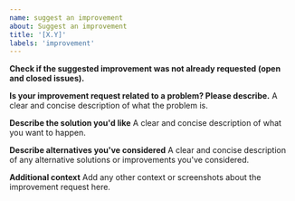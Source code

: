 ```yaml
---
name: suggest an improvement
about: Suggest an improvement
title: '[X.Y]'
labels: 'improvement'
---
```


<!-- Looking for Support 
Check out our support options at https://particular.net/support --> 

**Check if the suggested improvement was not already requested (open and closed issues).**

**Is your improvement request related to a problem? Please describe.**
A clear and concise description of what the problem is. 

**Describe the solution you'd like**
A clear and concise description of what you want to happen.

**Describe alternatives you've considered**
A clear and concise description of any alternative solutions or improvements you've considered.

**Additional context**
Add any other context or screenshots about the improvement request here.